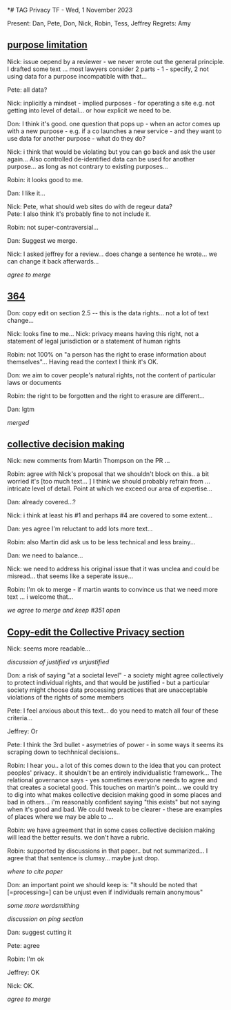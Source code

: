 *# TAG Privacy TF - Wed, 1 November 2023

Present: Dan, Pete, Don, Nick, Robin, Tess, Jeffrey
Regrets: Amy

## [purpose limitation](https://github.com/w3ctag/privacy-principles/pull/366)

Nick: issue oepend by a reviewer - we never wrote out the general principle. I drafted some text ... most lawyers consider 2 parts - 1 - specify, 2 not using data for a purpose incompatible with that... 

Pete: all data?

Nick: inplicitly a mindset - implied purposes - for operating a site e.g. not getting into level of detail... or how explicit we need to be.

Don: I think it's good. one question that pops up - when an actor comes up with a new purpose - e.g. if a co launches a new service - and they want to use data for another purpose - what do they do?

Nick: i think that would be violating but you can go back and ask the user again...  Also controlled de-identified data can be used for another purpose... as long as not contrary to existing purposes... 

Robin: it looks good to me.

Dan: I like it...

Nick: Pete, what should web sites do with de regeur data?  
Pete: I also think it's probably fine to not include it.

Robin: not super-contraversial... 

Dan: Suggest we merge.

Nick: I asked jeffrey for a review... does change a sentence he wrote... we can change it back afterwards...

*agree to merge*

## [364](https://github.com/w3ctag/privacy-principles/pull/364)

Don: copy edit on section 2.5 -- this is the data rights... not a lot of text change... 

Nick: looks fine to me... 
Nick: privacy means having this right, not a statement of legal jurisdiction or a statement of human rights

Robin: not 100% on "a person has the right to erase information about themselves"... Having read the context I think it's OK.

Don: we aim to cover people's natural rights, not the content of particular laws or documents

Robin: the right to be forgotten and the right to erasure are different...

Dan: lgtm

*merged*

## [collective decision making](https://github.com/w3ctag/privacy-principles/pull/363)

Nick: new comments from Martin Thompson on the PR ... 

Robin: agree with Nick's proposal that we shouldn't block on this.. a bit worried it's [too much text... ]  I think we should probably refrain from ... intricate level of detail. Point at which we exceed our area of expertise...

Dan: already covered...?

Nick: i think at least his #1 and perhaps #4 are covered to some extent...  

Dan: yes agree I'm reluctant to add lots more text...

Robin: also Martin did ask us to be less technical and less brainy...

Dan: we need to balance...

Nick: we need to address his original issue that it was unclea and could be misread... that seems like a seperate issue...

Robin: I'm ok to merge - if martin wants to convince us that we need more text ... i welcome that...

*we agree to merge and keep #351 open*

## [Copy-edit the Collective Privacy section](https://github.com/w3ctag/privacy-principles/pull/365)

Nick: seems more readable...

*discussion of justified vs unjustified*

Don: a risk of saying "at a societal level" - a society might agree collectively to protect individual rights, and that would be justified - but a particular society might choose data processing practices that are unacceptable violations of the rights of some members

Pete: I feel anxious about this text... do you need to match all four of these criteria...

Jeffrey: Or

Pete: I think the 3rd bullet - asymetries of power - in some ways it seems its scraping down to techhnical decisions..

Robin: I hear you.. a lot of this comes down to the idea that you can protect peoples' privacy.. it shouldn't be an entirely individualistic framework... The relational governance says - yes sometimes everyone needs to agree and that creates a societal good. This touches on martin's point... we could try to dig into what makes collective decision making good in some places and bad in others... i'm reasonably confident saying "this exists" but not saying when it's good and bad. We could tweak to be clearer - these are examples of places where we may be able to ...

Robin: we have agreement that in some cases collective decision making will lead the better results. we don't have a rubric.

Robin: supported by discussions in that paper.. but not summarized...  I agree that that sentence is clumsy... maybe just drop.

*where to cite paper*

Don: an important point we should keep is: "It should be noted that [=processing=] can be unjust even if individuals remain anonymous"

*some more wordsmithing*

*discussion on ping section*

Dan: suggest cutting it

Pete: agree

Robin: I'm ok

Jeffrey: OK

Nick: OK.

*agree to merge*
